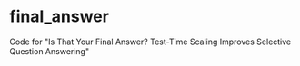 # final_answer
Code for "Is That Your Final Answer? Test-Time Scaling Improves Selective Question Answering"
